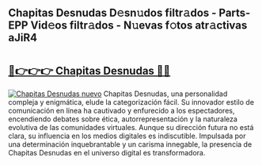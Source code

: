 ## Chapitas Desnudas D𝚎sn𝚞dos filtr𝚊dos - Parts-EPP Vid𝚎os filtr𝚊dos - N𝚞evas f𝚘tos atr𝚊ctivas aJiR4

# <h2><a href="http://mb8kcz.tromn.icu/?c=Chapitas+Desnudas">🔗👉👉👉 Chapitas Desnudas 🔗🔗</a></h2>

[![Chapitas Desnudas nuevo](https://i.imgur.com/pEAQMta.gif)](http://mb8kcz.tromn.icu/?c=Chapitas+Desnudas)
Chapitas Desnudas, una personalidad compleja y enigmática, elude la categorización fácil. Su innovador estilo de comunicación en línea ha cautivado y enfurecido a los espectadores, encendiendo debates sobre ética, autorrepresentación y la naturaleza evolutiva de las comunidades virtuales. Aunque su dirección futura no está clara, su influencia en los medios digitales es indiscutible. Impulsada por una determinación inquebrantable y un carisma innegable, la presencia de Chapitas Desnudas en el universo digital es transformadora.
